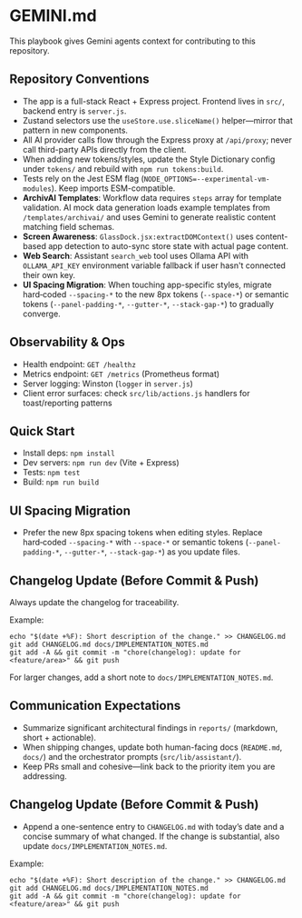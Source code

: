 # GEMINI.md

This playbook gives Gemini agents context for contributing to this repository.

## Repository Conventions
- The app is a full-stack React + Express project. Frontend lives in `src/`, backend entry is `server.js`.
- Zustand selectors use the `useStore.use.sliceName()` helper—mirror that pattern in new components.
- All AI provider calls flow through the Express proxy at `/api/proxy`; never call third-party APIs directly from the client.
- When adding new tokens/styles, update the Style Dictionary config under `tokens/` and rebuild with `npm run tokens:build`.
- Tests rely on the Jest ESM flag (`NODE_OPTIONS=--experimental-vm-modules`). Keep imports ESM-compatible.
- **ArchivAI Templates**: Workflow data requires `steps` array for template validation. AI mock data generation loads example templates from `/templates/archivai/` and uses Gemini to generate realistic content matching field schemas.
- **Screen Awareness**: `GlassDock.jsx:extractDOMContext()` uses content-based app detection to auto-sync store state with actual page content.
- **Web Search**: Assistant `search_web` tool uses Ollama API with `OLLAMA_API_KEY` environment variable fallback if user hasn't connected their own key.
- **UI Spacing Migration**: When touching app-specific styles, migrate hard‑coded `--spacing-*` to the new 8px tokens (`--space-*`) or semantic tokens (`--panel-padding-*`, `--gutter-*`, `--stack-gap-*`) to gradually converge.

## Observability & Ops
- Health endpoint: `GET /healthz`
- Metrics endpoint: `GET /metrics` (Prometheus format)
- Server logging: Winston (`logger` in `server.js`)
- Client error surfaces: check `src/lib/actions.js` handlers for toast/reporting patterns

## Quick Start
- Install deps: `npm install`
- Dev servers: `npm run dev` (Vite + Express)
- Tests: `npm test`
- Build: `npm run build`

## UI Spacing Migration
- Prefer the new 8px spacing tokens when editing styles. Replace hard‑coded `--spacing-*` with `--space-*` or semantic tokens (`--panel-padding-*`, `--gutter-*`, `--stack-gap-*`) as you update files.

## Changelog Update (Before Commit & Push)
Always update the changelog for traceability.

Example:
```
echo "$(date +%F): Short description of the change." >> CHANGELOG.md
git add CHANGELOG.md docs/IMPLEMENTATION_NOTES.md
git add -A && git commit -m "chore(changelog): update for <feature/area>" && git push
```

For larger changes, add a short note to `docs/IMPLEMENTATION_NOTES.md`.

## Communication Expectations
- Summarize significant architectural findings in `reports/` (markdown, short + actionable).
- When shipping changes, update both human-facing docs (`README.md`, `docs/`) and the orchestrator prompts (`src/lib/assistant/`).
- Keep PRs small and cohesive—link back to the priority item you are addressing.

## Changelog Update (Before Commit & Push)
- Append a one-sentence entry to `CHANGELOG.md` with today’s date and a concise summary of what changed. If the change is substantial, also update `docs/IMPLEMENTATION_NOTES.md`.

Example:
```
echo "$(date +%F): Short description of the change." >> CHANGELOG.md
git add CHANGELOG.md docs/IMPLEMENTATION_NOTES.md
git add -A && git commit -m "chore(changelog): update for <feature/area>" && git push
```

